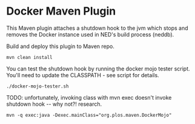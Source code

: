 Docker Maven Plugin
===================

This Maven plugin attaches a shutdown hook to the jvm which stops and removes
the Docker instance used in NED's build process (neddb).

Build and deploy this plugin to Maven repo.

    mvn clean install

You can test the shutdown hook by running the docker mojo tester script. You'll
need to update the CLASSPATH - see script for details.

    ./docker-mojo-tester.sh

TODO: unfortunately, invoking class with mvn exec doesn't invoke shutdown hook
      -- why not?! research.

    mvn -q exec:java -Dexec.mainClass="org.plos.maven.DockerMojo"
